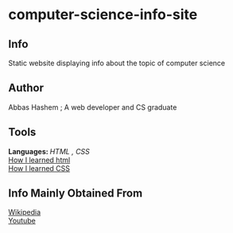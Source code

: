 # computer-science-info-site

<h2>Info</h2>
<p>Static website displaying info about the topic of computer science</p>


<h2>Author</h2>
Abbas Hashem ; A web developer and CS graduate

<h2>Tools</h2>
<b>Languages: </b>
<i>HTML , CSS </i>
<br>
<a href="https://www.w3schools.com/](https://www.w3schools.com/html/">How I learned html </a>
<br>
<a href="https://www.w3schools.com/css/">How I learned CSS </a>


<h2>Info Mainly Obtained From</h2>
<a href="https://www.wikipedia.org/">Wikipedia</a>
<br>
<a href="https://www.youtube.com">Youtube</a>
